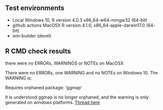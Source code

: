 ## Test environments
* Local Windows 10, R version 4.0.3 x86_64-w64-mingw32 (64-bit)
* github actions MacOSX R version 4.1.0, x86_64-apple-darwin17.0 (64-bit)
* win-builder (devel)


## R CMD check results

there were no ERRORs, WARNINGS or NOTEs on MacOSX

There were no ERRORs, one WARNING and no NOTEs on Windows 10. The WARNING is:

  Requires orphaned package: 'ggmap'
  
It is understood ggmap is no longer orphaned, and the warning is only generated on windows platforms. [Thread here](https://community.rstudio.com/t/orphaned-package-on-windows-build/84165)
